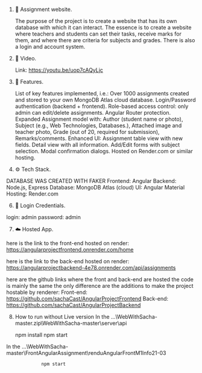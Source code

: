 1. 📌 Assignment website.

   
     The purpose of the project is to create a website that has its own database with which it can interact. The essence is to create a website where teachers and students can set their tasks, receive marks for them, and where there are criteria for subjects and grades. There is also a login and account system.
3. 🎥 Video.


     Link: https://youtu.be/uop7cAQyLjc
4. 🚀 Features.


    List of key features implemented, i.e.:
      Over 1000 assignments created and stored to your own MongoDB Atlas cloud database.
      Login/Password authentication (backend + frontend).
      Role-based access control: only admin can edit/delete assignments.
      Angular Router protection.
   Expanded Assignment model with:
      Author (student name or photo),
      Subject (e.g., Web Technologies, Databases.),
      Attached image and teacher photo,
      Grade (out of 20, required for submission),
      Remarks/comments.
   Enhanced UI:
      Assignment table view with new fields.
      Detail view with all information.
      Add/Edit forms with subject selection.
      Modal confirmation dialogs.
      Hosted on Render.com or similar hosting.


5. ⚙️ Tech Stack.


DATABASE WAS CREATED WITH FAKER
      Frontend: Angular
      Backend: Node.js, Express
      Database: MongoDB Atlas (cloud)
      UI: Angular Material
      Hosting: Render.com

      
6. 🔐 Login Credentials.


login: admin
   password: admin

   
7. ☁️ Hosted App.

here is the link to the front-end hosted on render:
https://angularprojectfrontend.onrender.com/home

here is the link to the back-end hosted on render:
https://angularprojectbackend-4e78.onrender.com/api/assignments

here are the github links where the front and back-end are hosted the code is mainly the same the only difference are the additions to make the project hostable by renderer:
Front-end:
https://github.com/sachaCast/AngularProjectFrontend
Back-end:
https://github.com/sachaCast/AngularProjectBackend


8. How to run without Live version
   In the ...\WebWithSacha-master.zip\WebWithSacha-master\server\api
   
   npm install
         npm start
   
In the  ...\WebWithSacha-master\FrontAngularAssignment\renduAngularFrontM1Info21-03

				 npm start
